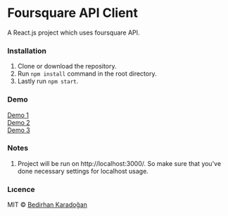 # Foursquare API Client

A React.js project which uses foursquare API.

### Installation

1. Clone or download the repository.
2. Run `npm install` command in the root directory.
3. Lastly run `npm start`.

### Demo

[Demo 1](https://drive.google.com/uc?export=view&id=1VkGWS95yt54E2CZMpmqGfz1kaDbnPIG9)<br/>
[Demo 2](https://drive.google.com/uc?export=view&id=1b7Hkd9W31-2n43ScgSX9YkrRJ-SZKsPn)<br/>
[Demo 3](https://drive.google.com/uc?export=view&id=13XnTgLULwfBOeAyV93nTvtGLb-RDcQii)

### Notes

1. Project will be run on http://localhost:3000/. So make sure that you've done necessary settings for localhost usage.

### Lıcence

MIT © [Bedirhan Karadoğan](http://bedirhank.com)

